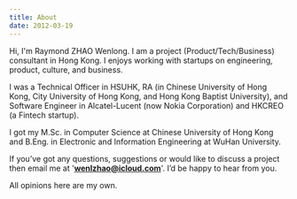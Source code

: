 ```yaml
---
title: About
date: 2012-03-19
---
```


Hi, I'm Raymond ZHAO Wenlong. I am a project (Product/Tech/Business) consultant in Hong Kong. I enjoys working with startups on engineering, product, culture, and business.

I was a Technical Officer in HSUHK, RA (in Chinese University of Hong Kong, City University of Hong Kong, and Hong Kong Baptist University), and Software Engineer in Alcatel-Lucent (now Nokia Corporation) and HKCREO (a Fintech startup).

I got my M.Sc. in Computer Science at Chinese University of Hong Kong and B.Eng. in Electronic and Information Engineering at WuHan University.

If you’ve got any questions, suggestions or would like to discuss a project then email me at '**wenlzhao@icloud.com**'. I’d be happy to hear from you.

All opinions here are my own.

